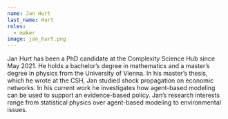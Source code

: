 ```yaml
---
name: Jan Hurt
last_name: Hurt
roles:
  - maker
image: jan_hurt.png
---
```

Jan Hurt has been a PhD candidate at the Complexity Science Hub since May 2021. He holds a bachelor’s degree in mathematics and a master’s degree in physics from the University of Vienna. In his master’s thesis, which he wrote at the CSH, Jan studied shock propagation on economic networks. In his current work he investigates how agent-based modeling can be used to support an evidence-based policy. Jan’s research interests range from statistical physics over agent-based modeling to environmental issues.